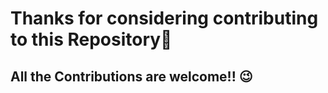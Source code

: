 # Thanks for considering contributing to this Repository🙂

## All the Contributions are welcome!! 😉
